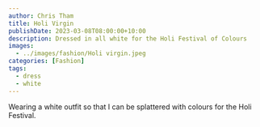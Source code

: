 ```yaml
---
author: Chris Tham
title: Holi Virgin
publishDate: 2023-03-08T08:00:00+10:00
description: Dressed in all white for the Holi Festival of Colours
images:
  - ../images/fashion/Holi virgin.jpeg
categories: [Fashion]
tags:
  - dress
  - white
---
```

Wearing a white outfit so that I can be splattered with colours for the Holi Festival.
